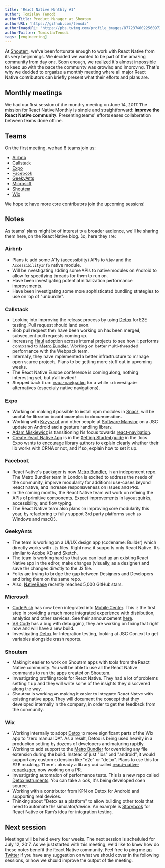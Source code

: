 ```yaml
---
title: 'React Native Monthly #1'
author: Tomislav Tenodi
authorTitle: Product Manager at Shoutem
authorURL: 'https://github.com/tenodi'
authorImageURL: 'https://pbs.twimg.com/profile_images/877237660225609729/bKFDwfAq.jpg'
authorTwitter: TomislavTenodi
tags: [engineering]
---
```


At [Shoutem](https://shoutem.github.io/), we've been fortunate enough to work with React Native from its very beginnings. We decided we wanted to be part of the amazing community from day one. Soon enough, we realized it's almost impossible to keep up with the pace the community was growing and improving. That's why we decided to organize a monthly meeting where all major React Native contributors can briefly present what their efforts and plans are.

## Monthly meetings

We had our first session of the monthly meeting on June 14, 2017. The mission for React Native Monthly is simple and straightforward: **improve the React Native community**. Presenting teams' efforts eases collaboration between teams done offline.

## Teams

On the first meeting, we had 8 teams join us:

- [Airbnb](https://github.com/airbnb)
- [Callstack](https://github.com/callstack-io)
- [Expo](https://github.com/expo)
- [Facebook](https://github.com/facebook)
- [GeekyAnts](https://github.com/GeekyAnts)
- [Microsoft](https://github.com/microsoft)
- [Shoutem](https://github.com/shoutem)
- [Wix](https://github.com/wix)

We hope to have more core contributors join the upcoming sessions!

## Notes

As teams' plans might be of interest to a broader audience, we'll be sharing them here, on the React Native blog. So, here they are:

### Airbnb

- Plans to add some A11y (accessibility) APIs to `View` and the `AccessibilityInfo` native module.
- Will be investigating adding some APIs to native modules on Android to allow for specifying threads for them to run on.
- Have been investigating potential initialization performance improvements.
- Have been investigating some more sophisticated bundling strategies to use on top of "unbundle".

### Callstack

- Looking into improving the release process by using [Detox](https://github.com/wix/detox) for E2E testing. Pull request should land soon.
- Blob pull request they have been working on has been merged, subsequent pull requests coming up.
- Increasing [Haul](https://github.com/callstack-io/haul) adoption across internal projects to see how it performs compared to [Metro Bundler](https://github.com/facebook/metro-bundler). Working on better multi-threaded performance with the Webpack team.
- Internally, they have implemented a better infrastructure to manage open source projects. Plans to be getting more stuff out in upcoming weeks.
- The React Native Europe conference is coming along, nothing interesting yet, but y'all invited!
- Stepped back from [react-navigation](https://github.com/react-community/react-navigation) for a while to investigate alternatives (especially native navigations).

### Expo

- Working on making it possible to install npm modules in [Snack](https://snack.expo.io/), will be useful for libraries to add examples to documentation.
- Working with [Krzysztof](https://github.com/kmagiera) and other people at [Software Mansion](https://github.com/software-mansion) on a JSC update on Android and a gesture handling library.
- [Adam Miskiewicz](https://github.com/skevy) is transitioning his focus towards [react-navigation](https://github.com/react-community/react-navigation).
- [Create React Native App](https://github.com/react-community/create-react-native-app) is in the [Getting Started guide](/docs/getting-started) in the docs. Expo wants to encourage library authors to explain clearly whether their lib works with CRNA or not, and if so, explain how to set it up.

### Facebook

- React Native's packager is now [Metro Bundler](https://github.com/facebook/metro), in an independent repo. The Metro Bundler team in London is excited to address the needs of the community, improve modularity for additional use-cases beyond React Native, and increase responsiveness on issues and PRs.
- In the coming months, the React Native team will work on refining the APIs of primitive components. Expect improvements in layout quirks, accessibility, and flow typing.
- The React Native team also plans on improving core modularity this year, by refactoring to fully support 3rd party platforms such as Windows and macOS.

### GeekyAnts

- The team is working on a UI/UX design app (codename: Builder) which directly works with `.js` files. Right now, it supports only React Native. It’s similar to Adobe XD and Sketch.
- The team is working hard so that you can load up an existing React Native app in the editor, make changes (visually, as a designer) and save the changes directly to the JS file.
- Folks are trying to bridge the gap between Designers and Developers and bring them on the same repo.
- Also, [NativeBase](https://github.com/GeekyAnts/NativeBase) recently reached 5,000 GitHub stars.

### Microsoft

- [CodePush](https://github.com/Microsoft/code-push) has now been integrated into [Mobile Center](https://mobile.azure.com/). This is the first step in providing a much more integrated experience with distribution, analytics and other services. See their announcement [here](https://microsoft.github.io/code-push/articles/CodePushOnMobileCenter.html).
- [VS Code](https://github.com/Microsoft/vscode) has a bug with debugging, they are working on fixing that right now and will have a new build.
- Investigating [Detox](https://github.com/wix/detox) for Integration testing, looking at JSC Context to get variables alongside crash reports.

### Shoutem

- Making it easier to work on Shoutem apps with tools from the React Native community. You will be able to use all the React Native commands to run the apps created on [Shoutem](https://shoutem.github.io/).
- Investigating profiling tools for React Native. They had a lot of problems setting it up and they will write some of the insights they discovered along the way.
- Shoutem is working on making it easier to integrate React Native with existing native apps. They will document the concept that they developed internally in the company, in order to get the feedback from the community.

### Wix

- Working internally to adopt [Detox](https://github.com/wix/detox) to move significant parts of the Wix app to "zero manual QA". As a result, Detox is being used heavily in a production setting by dozens of developers and maturing rapidly.
- Working to add support to the [Metro Bundler](https://github.com/facebook/metro) for overriding any file extension during the build. Instead of just "ios" and "android", it would support any custom extension like "e2e" or "detox". Plans to use this for E2E mocking. There's already a library out called [react-native-repackager](https://github.com/wix/react-native-repackager), now working on a PR.
- Investigating automation of performance tests. This is a new repo called [DetoxInstruments](https://github.com/wix/DetoxInstruments). You can take a look, it's being developed open source.
- Working with a contributor from KPN on Detox for Android and supporting real devices.
- Thinking about "Detox as a platform" to allow building other tools that need to automate the simulator/device. An example is [Storybook](https://github.com/storybooks/react-native-storybook) for React Native or Ram's idea for integration testing.

## Next session

Meetings will be held every four weeks. The next session is scheduled for July 12, 2017. As we just started with this meeting, we'd like to know how do these notes benefit the React Native community. Feel free to ping me [on Twitter](https://twitter.com/TomislavTenodi) if you have any suggestion on what we should cover in the following sessions, or how we should improve the output of the meeting.
